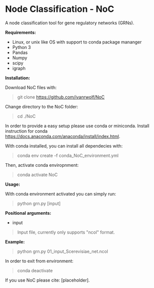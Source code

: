 # Node Classification - NoC
A node classification tool for gene regulatory networks (GRNs).

**Requirements:**
 * Linux, or unix like OS with support to conda package mananger
 * Python 3
 * Pandas
 * Numpy
 * scipy
 * igraph

**Installation:**

Download NoC files with:
 >git clone https://github.com/ivanrwolf/NoC
 
Change directory to the NoC folder:
 >cd ./NoC

In order to provide a easy setup please use conda or miniconda.
Install instruction for conda https://docs.anaconda.com/anaconda/install/index.html.

With conda installed, you can install all dependecies with:
 >conda env create -f conda_NoC_environment.yml

Then, activate conda enviropnment:
 >conda activate NoC

**Usage:**

With conda environment activated you can simply run:
 >python grn.py [input]

**Positional arguments:**
 * input
 >Input file, currently only supports "ncol" format.

**Example:**
 >python grn.py 01_input_Scerevisiae_net.ncol

In order to exit from environment:
 >conda deactivate

If you use NoC please cite: [placeholder].
